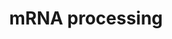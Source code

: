 ---
annotations:
- id: PW:0000100
  parent: regulatory pathway
  type: Pathway Ontology
  value: transcription pathway
- id: PW:0001073
  parent: regulatory pathway
  type: Pathway Ontology
  value: spliceosome pathway
authors:
- Nsalomonis
- MaintBot
- Khanspers
- Ddigles
- Mkutmon
- Eweitz
citedin:
- link: PMC3650681
  title: Microarray analyses reveal novel targets of exercise-induced stress resistance
    in the dorsal raphe nucleus (2013)
description: 'This process describes the conversion of precursor messenger RNA into
  mature messenger RNA (mRNA).  The pre-mRNA molecule undergoes three main modifications.
  These modifications are 5'' capping, 3'' polyadenylation, and RNA splicing, which
  occur in the cell nucleus before the RNA is translated.  5'' Capping: Capping of
  the pre-mRNA involves the addition of 7-methylguanosine (m7G) to the 5'' end. The
  cap protects the 5'' end of the primary RNA transcript from attack by ribonucleases
  that have specificity to the 3''5'' phosphodiester bonds.  3'' Processing: The pre-mRNA
  processing at the 3'' end of the RNA molecule involves cleavage of its 3'' end and
  then the addition of about 200 adenine residues to form a poly(A) tail. As the poly(A)
  tails is synthesised, it binds multiple copies of poly(A) binding protein, which
  protects the 3''end from ribonuclease digestion.  Splicing: RNA splicing is the
  process by which introns, regions of RNA that do not code for protein, are removed
  from the pre-mRNA and the remaining exons connected to re-form a single continuous
  molecule.   Description adapted from Wikipedia: http://en.wikipedia.org/wiki/Post-transcriptional_modification  Pathway
  adapted from http://www.reactome.org.'
last-edited: 2021-05-16
organisms:
- Rattus norvegicus
redirect_from:
- /index.php/Pathway:WP529
- /instance/WP529
- /instance/WP529_rr117004
revision: r117004
schema-jsonld:
- '@context': https://schema.org/
  '@id': https://wikipathways.github.io/pathways/WP529.html
  '@type': Dataset
  creator:
    '@type': Organization
    name: WikiPathways
  description: 'This process describes the conversion of precursor messenger RNA into
    mature messenger RNA (mRNA).  The pre-mRNA molecule undergoes three main modifications.
    These modifications are 5'' capping, 3'' polyadenylation, and RNA splicing, which
    occur in the cell nucleus before the RNA is translated.  5'' Capping: Capping
    of the pre-mRNA involves the addition of 7-methylguanosine (m7G) to the 5'' end.
    The cap protects the 5'' end of the primary RNA transcript from attack by ribonucleases
    that have specificity to the 3''5'' phosphodiester bonds.  3'' Processing: The
    pre-mRNA processing at the 3'' end of the RNA molecule involves cleavage of its
    3'' end and then the addition of about 200 adenine residues to form a poly(A)
    tail. As the poly(A) tails is synthesised, it binds multiple copies of poly(A)
    binding protein, which protects the 3''end from ribonuclease digestion.  Splicing:
    RNA splicing is the process by which introns, regions of RNA that do not code
    for protein, are removed from the pre-mRNA and the remaining exons connected to
    re-form a single continuous molecule.   Description adapted from Wikipedia: http://en.wikipedia.org/wiki/Post-transcriptional_modification  Pathway
    adapted from http://www.reactome.org.'
  keywords:
  - AABR07051190.1
  - AABR07060628.1
  - AC126899.1
  - ATP
  - Cd2bp2
  - Cdc40
  - Celf1
  - Celf2
  - Celf4
  - Clasrp
  - Clk1
  - Clk2
  - Clk3
  - Clk4
  - Clp1
  - Cpsf1
  - Cpsf2
  - Cpsf3
  - Cpsf4
  - Cstf1
  - Cstf2
  - Cstf2t
  - Cstf3
  - Ddx1
  - Ddx20
  - Dhx15
  - Dhx16
  - Dhx38
  - Dhx8
  - Dhx9
  - Dicer1
  - Eftud2
  - Fus
  - GMP
  - Hnrnpa2b1
  - Hnrnpd
  - Hnrnph1
  - Hnrnph2
  - Hnrnpk
  - Hnrnpm
  - Hnrnpr
  - Hnrnpu
  - LOC103689931
  - LOC688526
  - Lsm7
  - Mettl3
  - Ncbp1
  - Ncbp2
  - Nono
  - Nudt21
  - Nxf1
  - Pabpn1
  - Papola
  - Phf5a
  - Ppm1g
  - Prmt1
  - Prmt2
  - Prpf18
  - Prpf3
  - Prpf4
  - Prpf40a
  - Prpf4b
  - Prpf6
  - Prpf8
  - Pskh1
  - Ptbp1
  - Ptbp2
  - Rbm17
  - Rbm39
  - Rbm5
  - Rbmx
  - Rngtt
  - Rnmt
  - Sf3a1
  - Sf3a2
  - Sf3a3
  - Sf3b1
  - Sf3b2
  - Sf3b3
  - Sf3b4
  - Sf3b5
  - Sfpq
  - Sfswap
  - Smc1a
  - Snrnp40
  - Snrnp70
  - Snrpa
  - Snrpa1
  - Snrpb
  - Snrpb2
  - Snrpd1
  - Snrpd3
  - Snrpep2
  - Snrpf
  - Snrpn
  - Snu13
  - Spop
  - Srek1
  - Srp54a
  - Srpk1
  - Srrm1
  - Srsf1
  - Srsf10
  - Srsf2
  - Srsf3
  - Srsf4
  - Srsf5
  - Srsf6
  - Srsf7
  - Srsf9
  - Sugp1
  - Sugp2
  - Supt5h
  - Tmed10
  - Tra2b
  - Txnl4a
  - U2
  - U2af1
  - U2af2
  - Xrn2
  - Ybx1
  license: CC0
  name: mRNA processing
seo: CreativeWork
title: mRNA processing
wpid: WP529
---